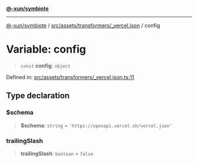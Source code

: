 [**@-xun/symbiote**](../../../../../README.md)

***

[@-xun/symbiote](../../../../../README.md) / [src/assets/transformers/\_vercel.json](../README.md) / config

# Variable: config

> `const` **config**: `object`

Defined in: [src/assets/transformers/\_vercel.json.ts:11](https://github.com/Xunnamius/symbiote/blob/6725748dfdd624ec897edfc2b0854ca2e21094bc/src/assets/transformers/_vercel.json.ts#L11)

## Type declaration

### $schema

> **$schema**: `string` = `'https://openapi.vercel.sh/vercel.json'`

### trailingSlash

> **trailingSlash**: `boolean` = `false`

